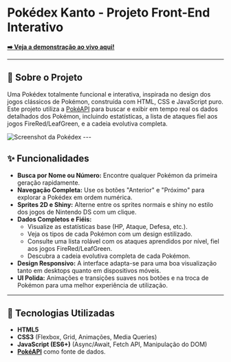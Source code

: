 # Pokédex Kanto - Projeto Front-End Interativo

**[➡️ Veja a demonstração ao vivo aqui!](https://victorstavarengo.github.io/pokedex-kanto/)**

---

## 📖 Sobre o Projeto

Uma Pokédex totalmente funcional e interativa, inspirada no design dos jogos clássicos de Pokémon, construída com HTML, CSS e JavaScript puro. Este projeto utiliza a [PokéAPI](https://pokeapi.co/) para buscar e exibir em tempo real os dados detalhados dos Pokémon, incluindo estatísticas, a lista de ataques fiel aos jogos FireRed/LeafGreen, e a cadeia evolutiva completa.

![Screenshot da Pokédex](https://imgur.com/QEoqSxH) ---

## ✨ Funcionalidades

- **Busca por Nome ou Número:** Encontre qualquer Pokémon da primeira geração rapidamente.
- **Navegação Completa:** Use os botões "Anterior" e "Próximo" para explorar a Pokédex em ordem numérica.
- **Sprites 2D e Shiny:** Alterne entre os sprites normais e shiny no estilo dos jogos de Nintendo DS com um clique.
- **Dados Completos e Fiéis:**
    - Visualize as estatísticas base (HP, Ataque, Defesa, etc.).
    - Veja os tipos de cada Pokémon com um design estilizado.
    - Consulte uma lista rolável com os ataques aprendidos por nível, fiel aos jogos FireRed/LeafGreen.
    - Descubra a cadeia evolutiva completa de cada Pokémon.
- **Design Responsivo:** A interface adapta-se para uma boa visualização tanto em desktops quanto em dispositivos móveis.
- **UI Polida:** Animações e transições suaves nos botões e na troca de Pokémon para uma melhor experiência de utilização.

---

## 🚀 Tecnologias Utilizadas

- **HTML5**
- **CSS3** (Flexbox, Grid, Animações, Media Queries)
- **JavaScript (ES6+)** (Async/Await, Fetch API, Manipulação do DOM)
- **[PokéAPI](https://pokeapi.co/)** como fonte de dados.

